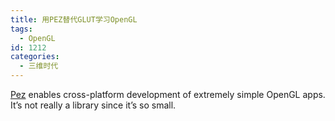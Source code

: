 ```yaml
---
title: 用PEZ替代GLUT学习OpenGL
tags:
  - OpenGL
id: 1212
categories:
  - 三维时代
---
```


[Pez](http://prideout.net/blog/?p=36) enables cross-platform development of extremely simple OpenGL apps. It’s not really a library since it’s so small.